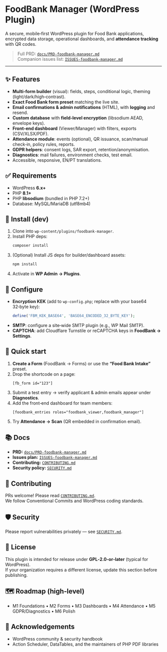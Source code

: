 # FoodBank Manager (WordPress Plugin)

A secure, mobile‑first WordPress plugin for Food Bank applications, encrypted data storage, operational dashboards, and **attendance tracking** with QR codes.

> Full PRD: [`docs/PRD-foodbank-manager.md`](docs/PRD-foodbank-manager.md)  
> Companion issues list: [`ISSUES-foodbank-manager.md`](ISSUES-foodbank-manager.md)

---

## ✨ Features
- **Multi‑form builder** (visual): fields, steps, conditional logic, theming (light/dark/high‑contrast).
- **Exact Food Bank form preset** matching the live site.
- **Email confirmations & admin notifications** (HTML), with **logging** and resend.
- **Custom database** with **field‑level encryption** (libsodium AEAD, envelope keys).
- **Front‑end dashboard** (Viewer/Manager) with filters, exports (CSV/XLSX/PDF).
- **Attendance module**: events (optional), QR issuance, scan/manual check‑in, policy rules, reports.
- **GDPR helpers**: consent logs, SAR export, retention/anonymisation.
- **Diagnostics**: mail failures, environment checks, test email.
- Accessible, responsive, EN/PT translations.

## ✅ Requirements
- WordPress **6.x+**
- PHP **8.1+**
- PHP **libsodium** (bundled in PHP 7.2+)
- Database: MySQL/MariaDB (utf8mb4)

## 🚀 Install (dev)
1. Clone into `wp-content/plugins/foodbank-manager`.
2. Install PHP deps:
   ```bash
   composer install
   ```
3. (Optional) Install JS deps for builder/dashboard assets:
   ```bash
   npm install
   ```
4. Activate in **WP Admin → Plugins**.

## 🔐 Configure
- **Encryption KEK** (add to `wp-config.php`; replace with your base64 32‑byte key):
  ```php
  define('FBM_KEK_BASE64', 'BASE64_ENCODED_32_BYTE_KEY');
  ```
- **SMTP**: configure a site‑wide SMTP plugin (e.g., WP Mail SMTP).
- **CAPTCHA**: add Cloudflare Turnstile or reCAPTCHA keys in **FoodBank → Settings**.

## 🧪 Quick start
1. **Create a Form** (FoodBank → Forms) or use the **“Food Bank Intake”** preset.
2. Drop the shortcode on a page:
   ```
   [fb_form id="123"]
   ```
3. Submit a test entry → verify applicant & admin emails appear under **Diagnostics**.
4. Add the front‑end dashboard for team members:
   ```
   [foodbank_entries roles="foodbank_viewer,foodbank_manager"]
   ```
5. Try **Attendance → Scan** (QR embedded in confirmation email).

## 📚 Docs
- **PRD:** [`docs/PRD-foodbank-manager.md`](docs/PRD-foodbank-manager.md)
- **Issues plan:** [`ISSUES-foodbank-manager.md`](ISSUES-foodbank-manager.md)
- **Contributing:** [`CONTRIBUTING.md`](CONTRIBUTING.md)
- **Security policy:** [`SECURITY.md`](SECURITY.md)

## 🤝 Contributing
PRs welcome! Please read [`CONTRIBUTING.md`](CONTRIBUTING.md).  
We follow Conventional Commits and WordPress coding standards.

## 🛡️ Security
Please report vulnerabilities privately — see [`SECURITY.md`](SECURITY.md).

## 📝 License
This plugin is intended for release under **GPL‑2.0‑or‑later** (typical for WordPress).  
If your organization requires a different license, update this section before publishing.

## 🗺️ Roadmap (high‑level)
- M1 Foundations • M2 Forms • M3 Dashboards • M4 Attendance • M5 GDPR/Diagnostics • M6 Polish

## 🙌 Acknowledgements
- WordPress community & security handbook
- Action Scheduler, DataTables, and the maintainers of PHP PDF libraries
